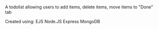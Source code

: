 A todolist allowing users to add items, delete items, move items to "Done" tab

Created using:
EJS
Node.JS
Express
MongoDB
